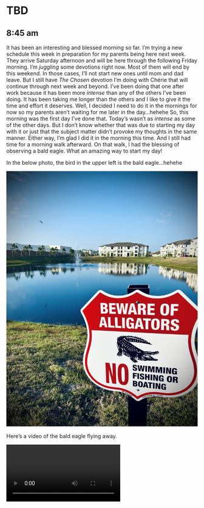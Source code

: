 # TBD

## 8:45 am

It has been an interesting and blessed morning so far. I’m trying a new schedule this week in preparation for my parents being here next week. They arrive Saturday afternoon and will be here through the following Friday morning. I’m *juggling* some devotions right now. Most of them will end by this weekend. In those cases, I’ll not start new ones until mom and dad leave. But I still have *The Chosen* devotion I’m doing with Chérie that will continue through next week and beyond. I’ve been doing that one after work because it has been more *intense* than any of the others I’ve been doing. It has been taking me longer than the others and I like to give it the time and effort it deserves. Well, I decided I need to do it in the mornings for now so my parents aren’t waiting for me later in the day…hehehe So, this morning was the first day I’ve done that. Today’s wasn’t as *intense* as some of the other days. But I don’t know whether that was due to starting my day with it or just that the subject matter didn’t provoke my thoughts in the same manner. Either way, I’m glad I did it in the morning this time. And I still had time for a morning walk afterward. On that walk, I had the blessing of observing a bald eagle. What an amazing way to start my day!

In the below photo, the bird in the upper left is the bald eagle…hehehe

![Sign warning passersby to beware of alligators in front of a pond with apartment buildings. There is a bald eagle flying in the distance.](./media/IMG_0812.jpeg)

Here’s a video of the bald eagle flying away.

<video controls src="./media/IMG_6452.mov" />

The sunrise was beautiful today.

![Trees, table with umbrella, pool, and the sunrise.](./media/IMG_0813.jpeg)

## 10:15 am

I don’t often talk about what I do for a living. I suppose it’s mostly due to my working for a publicly traded company. There are so many things I just can’t talk about…hehehe Insider trading laws and all! Plus, we have government contracts. Again, I can’t talk about that either…LOL So, it can be a challenge finding things about work I can talk about. What I can say is that I love my job. I love who I’m currently working for. I haven’t always been able to say either of those regarding where I’ve worked and what I’ve worked on. Something else I can say, and I believe I’ve mentioned before, is that I am not doing what I probably should have chosen for my work. I don’t regret choosing software engineering. God has certainly blessed my journey in my career. It’s just that it isn’t even what I’m truly good at or was ever interested in doing for a living…LOL Simply put, I chose it for the money. Not because I’m going after money. I just wanted to be able to provide for my family. My career has accomplished that goal.

In 3 weeks time, that comes to an end. I don’t know if many people have the privilege of seeing the end of a season like this the way I’m able to in this case. I don’t take this for granted. Child support is coming to an end. After 15 years, I’m no longer responsible for providing financial support directly. I still need to provide medical insurance due to ACA until he is 26. However, the weekly obligation will be complete in 3 weeks. That is a sobering thought, really. Because of the career I’ve chosen, the actual dollar amount is substantial. I’ve been paying more than what a typical American father would be paying for 2 children. I know this first hand. So that is not hyperbole. I don’t have any intention of changing my current budget when that money ends up in my bank account instead of my son’s mother’s account. I’m likely going to just put it away for the time being. But it does remind me that I’m no longer in need of my career. I’ll be able to scale back and perhaps explore other employment opportunities outside of my current industry. That’s another sobering thought…hehehe

## 12:15 pm

On my lunch break, I did my *Bible in a Year* reading and the devotion I’m doing with Kerry. The Bible reading this year is going really well. I’m seeing new insights into things I’ve read over the years. It’s great that new things come to light every time I go through the Bible. As for the devotional with Kerry, it’s going okay. I’m finding these plans Kerry picks in the Bible app to be a little lite and have less continuity between days than the books Chérie and I have been doing. I have found the ones I’m doing on my own in the Bible app are also more thought provoking than the ones Kerry is finding. Perhaps they are speaking to him more than they are me? I do find value in the fellowship he and I share through it. I’ve picked one before for he and I that I enjoyed. But I’m not sure if he did. It makes me wonder if we just aren’t meant to do devotions together? He also invites other men into them that I don’t know personally. So I tend to hold back on my reflection notes. One thing I don’t like about the Bible app is that all of the notes and discussions are gone once we finish them. So, I think I’m going to start keeping track of my notes outside of the app in order to keep them…hehehe Plus I can go into more detail since I’ll be the only one accessing my notes…LOL

I made an omelette for lunch…hehehe I’ve heard it said that a chef is only as good as their omelette, or some such saying. Well, I haven’t been good at making them in a few years. That was the case until recently. It dawned on me that I always had the stove too hot. My stove is a cheap one provided by my apartment complex. On some of the burners, the temps are way off from where the knob is set. Upon realizing I wasn’t setting the temperature correctly, I can now make an eggcellent (hehehe) omelette. I’ve been making them a lot lately…LOL Like a taco or hamburger, an omelette is a canvas food of endless possibilities…hehehe

## 1:15 pm

I received a much needed message from Tyrese. It was something I didn’t even know I needed to hear…hehehe Lately it seems as though these little messages keep coming. Things I didn’t know I needed to see or hear. I get them from Chérie, Malachi, Tyrese, Dan, Mack, and Jo Jo. They are like warm hugs for my soul. They are special to me because they come from people who are special to me. They are the few who God is using to turn my loneliness into gladness. Although each of them are far away, they feel closer when they send me those messages of encouragement. I’m grateful for them all. I am so blessed…hehehe

## 3:30 pm

Work seems to be having network issues this afternoon. I had to phone into my 3 pm meeting because the Teams app wasn’t connecting. It turns out nothing outside the corporate network is accessible at the moment. I also cannot access third party services when I drop off of the VPN because our single sign on policy prevents it. So I guess I’m done for the day…LOL This doesn’t happen often. I’m just glad it was toward the end of the work day. I was able to accomplish my goals for today before this happened.

For dinner tonight, I’m making quinoa crusted tofu nuggets. I’ve been marinating the tofu chunks in an orange sauce since lunch. I’ll be cooking the quinoa here shortly. Once that is done, I’ll cover the chunks in the quinoa and then bake them in the oven. I’ll use my remaining orange sauce to dip the nuggets. I’ll probably air fry some frites as well.

I’ll also be making bread tonight. It’ll be a green chili and cheddar buckwheat bread with the remaining quinoa. It should be quite tasty and pretty healthy…hehehe It has been a few weeks since I last made bread. I’ve been missing it…hehe

The corporate network is back up…LOL

## 4:15 pm

Ooh, I think I may make Brussel sprouts instead of frites! That sounds really good with quinoa crusted tofu nuggets…hehehe

I’ve also been enjoying an afternoon text chat with Chérie…hehehe I bring that up because we’ve been doing *eclipse* videos that have been a lot of fun. Her’s today are hilarious…LOL If it were a competition, she’s winning xD In one of them, she tried to maintain a mean face. I need to remember to never make her mad! Her mean face is scary xD

## 6:15 pm

Dinner turned out fantastic! The quinoa crusted tofu nuggets were a tad weird looking. But they had the taste and texture of breaded chicken nuggets. I ended up using sweet and sour sauce to dip them in as I ran out of the orange sauce. The tofu absorbed a lot of the sauce during the marination process. So I added some extra before they took a bath in the quinoa…hehehe It was a bit messy trying to coat the pieces with quinoa because it wanted to stick to my fingers more than the tofu…LOL I kept my fingers moist with warm water to help with that. But I eventually got all of the pieces coated. I placed them all on a rack on a cookie sheet and baked them at 425F for about 22 minutes.

I did end up going with the Brussel sprouts instead of the frites. Good call…hehehe

![Quinoa crusted tofu nuggets and Brussel sprouts with sweet and sour sauce](./media/IMG_0814.jpeg)

I should probably write up a recipe for these nuggets. As I mentioned above, I marinated them in an orange sauce for about 5 hours. But before everything, I froze an entire block of extra firm tofu. I thawed it out in the fridge for a few days and then used a tofu press to remove the remaining moisture. The freezing and thawing process is very important to the texture and flavor. Freezing creates tiny holes throughout the tofu because of the water crystals that form. Pressing the water out removes all the moisture you don’t want to have during the cooking process. The marinating allows the tofu to absorb the sauce into those little holes. The process also makes the texture a little more flesh meat like. The sauce on the tofu helped keep the quinoa attached during the baking process. Once it was all done, the taste and texture closely resembles real chicken nuggets. And since I went with quinoa instead of flour or breadcrumbs, it is a little less carby…hehehe The sauce had some sugars in it. So there are still some carbs. But in general, a pretty healthy way of making this.

Now it’s time to make that bread…hehehe

## 7:45 pm

The bread is in the oven…hehehe It smells so good. I had almost forgotten how great days like these are. I have accomplished so much in a single day and the day is not yet over…hehehe I was just thinking how I wished all days were like today. Everything just clicked. Everything happened at just the right moment. I didn’t stumble along the way. I took my time and just did what was necessary in that moment.

This entry isn’t full of life lessons or profound statements today…hehehe It’s just a day in the life of *Greg*. I’m glad I went with a timestamp entry. Up through 4:15 pm, I typed everything from my phone…LOL After work, I started using my iPad. This app I’ve been using is working out nicely. I’m also using it to convert my images for the first time to be usable on this website. We’ll see how that goes later when I publish this…hehehe

Along the way today, I got to thinking how nice it would be for me to do a timestamp entry and also one of my deep thoughts entry in the same day. Basically a two parter each day to view my day from both perspectives. I continued to do a lot of thinking throughout the day today that did not make it into this entry. I decided to focus on the *day in the life of* pattern. I do not do that often. Perhaps, in time, I’ll get into the habit of both? I’m not going to put any pressure on that. I’m just going to think about it and see if it happens…hehehe

